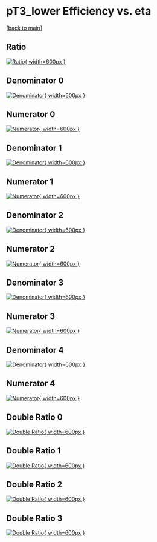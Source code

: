 # pT3_lower Efficiency vs. eta

[[back to main](./)]



## Ratio

[![Ratio](../mtv/var/pT3_lower_loweta_13_1_eff_eta.png){ width=600px }](../mtv/var/pT3_lower_loweta_13_1_eff_eta.pdf)

## Denominator 0

[![Denominator](../mtv/den/pT3_lower_loweta_13_1_eff_eta_den0.png){ width=600px }](../mtv/den/pT3_lower_loweta_13_1_eff_eta_den0.pdf)

## Numerator 0

[![Numerator](../mtv/num/pT3_lower_loweta_13_1_eff_eta_num0.png){ width=600px }](../mtv/num/pT3_lower_loweta_13_1_eff_eta_num0.pdf)

## Denominator 1

[![Denominator](../mtv/den/pT3_lower_loweta_13_1_eff_eta_den1.png){ width=600px }](../mtv/den/pT3_lower_loweta_13_1_eff_eta_den1.pdf)

## Numerator 1

[![Numerator](../mtv/num/pT3_lower_loweta_13_1_eff_eta_num1.png){ width=600px }](../mtv/num/pT3_lower_loweta_13_1_eff_eta_num1.pdf)

## Denominator 2

[![Denominator](../mtv/den/pT3_lower_loweta_13_1_eff_eta_den2.png){ width=600px }](../mtv/den/pT3_lower_loweta_13_1_eff_eta_den2.pdf)

## Numerator 2

[![Numerator](../mtv/num/pT3_lower_loweta_13_1_eff_eta_num2.png){ width=600px }](../mtv/num/pT3_lower_loweta_13_1_eff_eta_num2.pdf)

## Denominator 3

[![Denominator](../mtv/den/pT3_lower_loweta_13_1_eff_eta_den3.png){ width=600px }](../mtv/den/pT3_lower_loweta_13_1_eff_eta_den3.pdf)

## Numerator 3

[![Numerator](../mtv/num/pT3_lower_loweta_13_1_eff_eta_num3.png){ width=600px }](../mtv/num/pT3_lower_loweta_13_1_eff_eta_num3.pdf)

## Denominator 4

[![Denominator](../mtv/den/pT3_lower_loweta_13_1_eff_eta_den4.png){ width=600px }](../mtv/den/pT3_lower_loweta_13_1_eff_eta_den4.pdf)

## Numerator 4

[![Numerator](../mtv/num/pT3_lower_loweta_13_1_eff_eta_num4.png){ width=600px }](../mtv/num/pT3_lower_loweta_13_1_eff_eta_num4.pdf)

## Double Ratio 0

[![Double Ratio](../mtv/ratio/pT3_lower_loweta_13_1_eff_eta_ratio0.png){ width=600px }](../mtv/ratio/pT3_lower_loweta_13_1_eff_eta_ratio0.pdf)

## Double Ratio 1

[![Double Ratio](../mtv/ratio/pT3_lower_loweta_13_1_eff_eta_ratio1.png){ width=600px }](../mtv/ratio/pT3_lower_loweta_13_1_eff_eta_ratio1.pdf)

## Double Ratio 2

[![Double Ratio](../mtv/ratio/pT3_lower_loweta_13_1_eff_eta_ratio2.png){ width=600px }](../mtv/ratio/pT3_lower_loweta_13_1_eff_eta_ratio2.pdf)

## Double Ratio 3

[![Double Ratio](../mtv/ratio/pT3_lower_loweta_13_1_eff_eta_ratio3.png){ width=600px }](../mtv/ratio/pT3_lower_loweta_13_1_eff_eta_ratio3.pdf)

